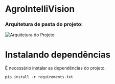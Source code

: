# AgroIntelliVision

### Arquitetura de pasta do projeto:
![Arquitetura do Projeto](image.png)

# Instalando dependências
É necessário instalar as dependências do projeto. 
```'
pip install -r requirements.txt
```

